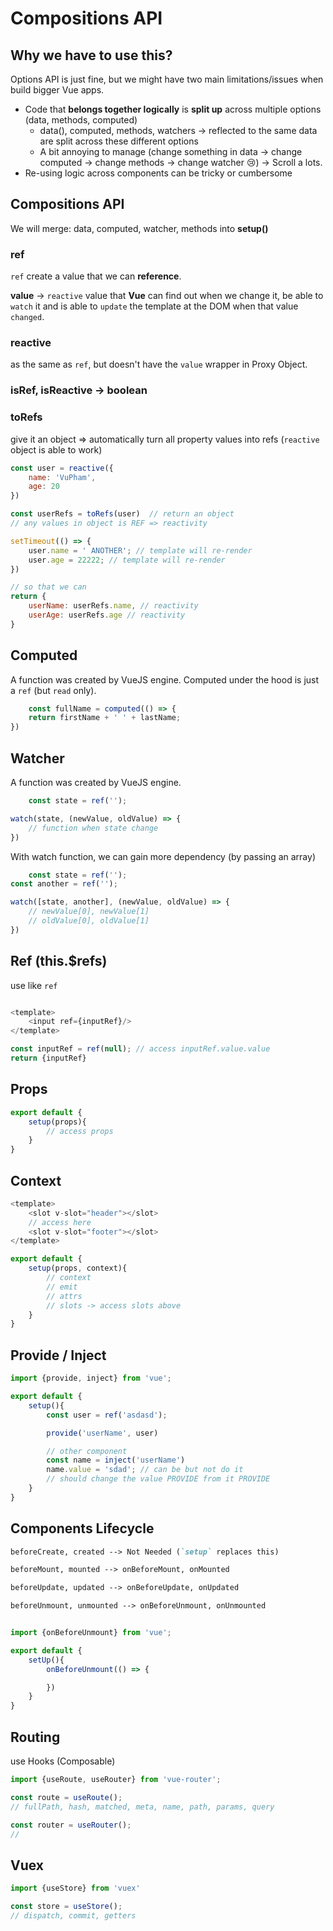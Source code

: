 # Compositions API

## Why we have to use this?

Options API is just fine, but we might have two main limitations/issues when build bigger Vue apps.

- Code that **belongs together logically** is **split up** across multiple options (data, methods, computed)
    - data(), computed, methods, watchers -> reflected to the same data are split across these different options
    - A bit annoying to manage (change something in data -> change computed -> change methods -> change watcher 😢) ->
      Scroll a lots.
- Re-using logic across components can be tricky or cumbersome

## Compositions API

We will merge: data, computed, watcher, methods into **setup()**

### ref

`ref` create a value that we can **reference**.

**value** -> `reactive` value that **Vue** can find out when we change it, be able to `watch` it and is able to `update`
the template at the DOM when that value `changed`.

### reactive

as the same as `ref`, but doesn't have the `value` wrapper in Proxy Object.

### isRef, isReactive -> boolean

### toRefs

give it an object => automatically turn all property values into refs (`reactive` object is able to work)

```javascript
const user = reactive({
    name: 'VuPham',
    age: 20
})

const userRefs = toRefs(user)  // return an object
// any values in object is REF => reactivity

setTimeout(() => {
    user.name = ' ANOTHER'; // template will re-render
    user.age = 22222; // template will re-render
})

// so that we can
return {
    userName: userRefs.name, // reactivity
    userAge: userRefs.age // reactivity
}

```

## Computed

A function was created by VueJS engine. Computed under the hood is just a `ref` (but `read` only).

```javascript
    const fullName = computed(() => {
    return firstName + ' ' + lastName;
})
```

## Watcher

A function was created by VueJS engine.

```javascript
    const state = ref('');

watch(state, (newValue, oldValue) => {
    // function when state change
})

```

With watch function, we can gain more dependency (by passing an array)

```javascript
    const state = ref('');
const another = ref('');

watch([state, another], (newValue, oldValue) => {
    // newValue[0], newValue[1]
    // oldValue[0], oldValue[1] 
})

```

## Ref (this.$refs)

use like `ref`

```javascript

<template>
    <input ref={inputRef}/>
</template>

const inputRef = ref(null); // access inputRef.value.value
return {inputRef}
```

## Props

```javascript
export default {
    setup(props){
        // access props
    }
}
```

## Context

```javascript
<template>
    <slot v-slot="header"></slot>
    // access here
    <slot v-slot="footer"></slot>
</template>

export default {
    setup(props, context){
        // context
        // emit
        // attrs
        // slots -> access slots above
    }
}
```

## Provide / Inject

```javascript
import {provide, inject} from 'vue';

export default {
    setup(){
        const user = ref('asdasd');

        provide('userName', user)

        // other component
        const name = inject('userName')
        name.value = 'sdad'; // can be but not do it
        // should change the value PROVIDE from it PROVIDE
    }
}
```

## Components Lifecycle

```md
beforeCreate, created --> Not Needed (`setup` replaces this)

beforeMount, mounted --> onBeforeMount, onMounted

beforeUpdate, updated --> onBeforeUpdate, onUpdated

beforeUnmount, unmounted --> onBeforeUnmount, onUnmounted
```

```javascript

import {onBeforeUnmount} from 'vue';

export default {
    setUp(){
        onBeforeUnmount(() => {

        })
    }
}

```

## Routing

use Hooks (Composable)

```javascript
import {useRoute, useRouter} from 'vue-router';

const route = useRoute();
// fullPath, hash, matched, meta, name, path, params, query

const router = useRouter();
// 
```

## Vuex

```javascript
import {useStore} from 'vuex'

const store = useStore();
// dispatch, commit, getters
```


